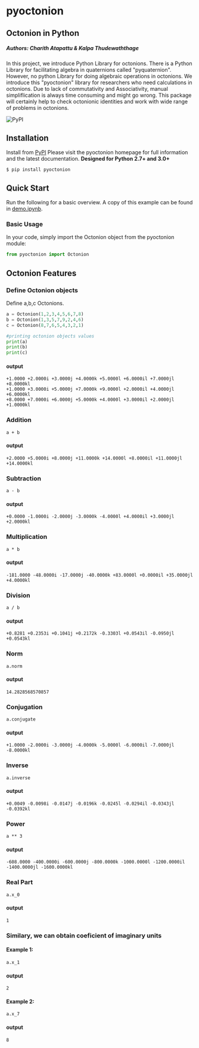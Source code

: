 # pyoctonion

## Octonion in Python

##### Authors: Charith Atapattu & Kalpa Thudewaththage

In this project, we introduce Python Library for octonions. There is a Python Library for facilitating algebra in quaternions called "pyquaternion". However, no python Library for doing algebraic operations in octonions. We introduce this "pyoctonion" library for researchers who need calculations in octonions. Due to lack of commutativity and Associativity, manual simpliflication is always time consuming and might go wrong. This package will certainly help to check octonionic identities and work with wide range of problems in octonions.

![PyPI](https://i.ibb.co/txc6QhY/oct-graph.jpg)

## Installation

Install from [PyPI](https://pypi.org/project/pyoctonion)
Please visit the pyoctonion homepage for full information and the latest documentation. **Designed for Python 2.7+ and 3.0+**

`$ pip install pyoctonion`

## Quick Start

Run the following for a basic overview. A copy of this example can be found in [demo.ipynb](./demo/demo.ipynb).

### Basic Usage

In your code, simply import the Octonion object from the pyoctonion module:

```python
from pyoctonion import Octonion
```

## Octonion Features

### Define Octonion objects

Define a,b,c Octonions.

```python
a = Octonion(1,2,3,4,5,6,7,8)
b = Octonion(1,3,5,7,9,2,4,6)
c = Octonion(8,7,6,5,4,3,2,1)

#printing octonion objects values
print(a)
print(b)
print(c)
```

#### output

```
+1.0000 +2.0000i +3.0000j +4.0000k +5.0000l +6.0000il +7.0000jl +8.0000kl
+1.0000 +3.0000i +5.0000j +7.0000k +9.0000l +2.0000il +4.0000jl +6.0000kl
+8.0000 +7.0000i +6.0000j +5.0000k +4.0000l +3.0000il +2.0000jl +1.0000kl
```

### Addition

```
a + b
```

#### output

```
+2.0000 +5.0000i +8.0000j +11.0000k +14.0000l +8.0000il +11.0000jl +14.0000kl
```

### Subtraction

```
a - b
```

#### output

```
+0.0000 -1.0000i -2.0000j -3.0000k -4.0000l +4.0000il +3.0000jl +2.0000kl
```

### Multiplication

```
a * b
```

#### output

```
-181.0000 -48.0000i -17.0000j -40.0000k +83.0000l +0.0000il +35.0000jl +4.0000kl
```

### Division

```
a / b
```

#### output

```
+0.8281 +0.2353i +0.1041j +0.2172k -0.3303l +0.0543il -0.0950jl +0.0543kl
```

### Norm

```
a.norm
```

#### output

```
14.2828568570857
```

### Conjugation

```
a.conjugate
```

#### output

```
+1.0000 -2.0000i -3.0000j -4.0000k -5.0000l -6.0000il -7.0000jl -8.0000kl
```

### Inverse

```
a.inverse
```

#### output

```
+0.0049 -0.0098i -0.0147j -0.0196k -0.0245l -0.0294il -0.0343jl -0.0392kl
```

### Power

```
a ** 3
```

#### output

```
-608.0000 -400.0000i -600.0000j -800.0000k -1000.0000l -1200.0000il -1400.0000jl -1600.0000kl
```

### Real Part

```
a.x_0
```

#### output

```
1
```

### Similary, we can obtain coeficient of imaginary units

#### Example 1:

```
a.x_1
```

#### output

```
2
```

#### Example 2:

```
a.x_7
```

#### output

```
8
```
